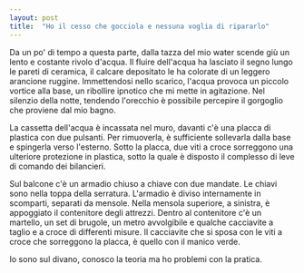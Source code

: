 ```yaml
---
layout: post
title:  "Ho il cesso che gocciola e nessuna voglia di ripararlo"
---
```

Da un po' di tempo a questa parte, dalla tazza del mio water scende giù un lento e costante rivolo d'acqua. Il fluire dell'acqua ha lasciato il segno lungo le pareti di ceramica, il calcare depositato le ha colorate di un leggero arancione ruggine. Immettendosi nello scarico, l'acqua provoca un piccolo vortice alla base, un ribollire ipnotico che mi mette in agitazione. Nel silenzio della notte, tendendo l'orecchio è possibile percepire il gorgoglio che proviene dal mio bagno.

La cassetta dell'acqua è incassata nel muro, davanti c'è una placca di plastica con due pulsanti. Per rimuoverla, è sufficiente sollevarla dalla base e spingerla verso l'esterno. Sotto la placca, due viti a croce sorreggono una ulteriore protezione in plastica, sotto la quale è disposto il complesso di leve di comando dei bilancieri.

Sul balcone c'è un armadio chiuso a chiave con due mandate. Le chiavi sono nella toppa della serratura. L'armadio è diviso internamente in scomparti, separati da mensole. Nella mensola superiore, a sinistra, è appoggiato il contenitore degli attrezzi. Dentro al contenitore c'è un martello, un set di brugole, un metro avvolgibile e qualche cacciavite a taglio e a croce di differenti misure. Il cacciavite che si sposa con le viti a croce che sorreggono la placca, è quello con il manico verde.

Io sono sul divano, conosco la teoria ma ho problemi con la pratica.

